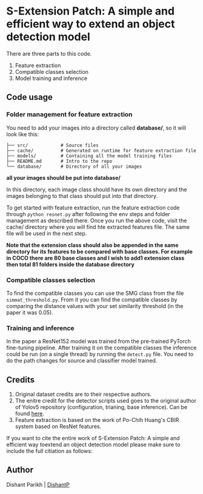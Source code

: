 # S-Extension Patch: A simple and efficient way to extend an object detection model 

There are three parts to this code.
1. Feature extraction
2. Compatible classes selection
3. Model training and inference

## Code usage

### Folder management for feature extraction
You need to add your images into a directory called __database/__, so it will look like this:

    ├── src/            # Source files
    ├── cache/          # Generated on runtime for feature extraction file
    ├── models/         # Containing all the model training files
    ├── README.md       # Intro to the repo
    └── database/       # Directory of all your images

__all your images should be put into database/__

In this directory, each image class should have its own directory and the images belonging to that class should put into that directory.

To get started with feature extraction, run the feature extraction code through ```python resnet.py``` after following the env steps and folder management as described there. 
Once you run the above code, visit the cache/ directory where you will find hte extracted features file. The same file will be used in the next step.

**Note that the extension class should also be appended in the same directory for its features to be compared with base classes. For example in COCO there are 80 base classes and I wish to add1 extension class then total 81 folders inside the database directory**
 
### Compatible classes selection

To find the compatible classes you can use the SMG class from the file ```simmat_threshold.py```. From it you can find the compatible classes by comparing the distance values with your set similarity threshold (in the paper it was 0.05).

### Training and inference

In the paper a ResNet152 model was trained from the pre-trained PyTorch fine-tuning pipeline. After training it on the compatible classes the inference could be run (on a single thread) by running the ```detect.py``` file. You need to do the path changes for source and classifier model trained. 

## Credits

1. Original dataset credits are to their respective authors.
2. The enitre credit for the detector scripts used goes to the original author of Yolov5 repository (configuration, trianing, base inference). Can be found [here](https://github.com/ultralytics/yolov5).
3. Feature extraction is based on the work of Po-Chih Huang's CBIR system based on ResNet features.

If you want to cite the entire work of S-Extension Patch: A simple and efficient way toextend an object detection model please make sure to include the full citiation as follows:

## Author
Dishant Parikh | [DishantP](https://github.com/Dishant-P)

